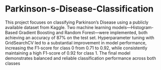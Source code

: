 # Parkinson-s-Disease-Classification

This project focuses on classifying Parkinson’s Disease using a publicly available dataset from Kaggle. Two machine learning models—Histogram-Based Gradient Boosting and Random Forest—were implemented, both achieving an accuracy of 87% on the test set. Hyperparameter tuning with GridSearchCV led to a substantial improvement in model performance, increasing the F1-score for class 0 from 0.71 to 0.92, while consistently maintaining a high F1-score of 0.92 for class 1. The final model demonstrates balanced and reliable classification performance across both classes
